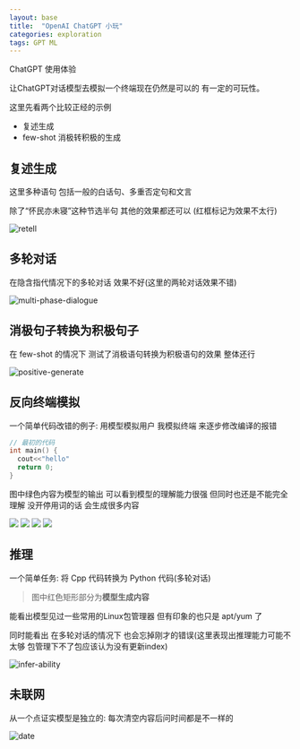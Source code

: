```yaml
---
layout: base
title:  "OpenAI ChatGPT 小玩"
categories: exploration
tags: GPT ML
---
```

ChatGPT 使用体验
<!--more-->

让ChatGPT对话模型去模拟一个终端现在仍然是可以的 有一定的可玩性。

这里先看两个比较正经的示例
- 复述生成
- few-shot 消极转积极的生成

## 复述生成

这里多种语句 包括一般的白话句、多重否定句和文言

除了“怀民亦未寝”这种节选半句 其他的效果都还可以 (红框标记为效果不太行)

![retell]({{site.baseurl}}/assets/images/ChatGPT-retell.png)

## 多轮对话

在隐含指代情况下的多轮对话 效果不好(这里的两轮对话效果不错)

![multi-phase-dialogue]({{site.baseurl}}/assets/images/ChatGPT-multi-diag.png)

## 消极句子转换为积极句子

在 few-shot 的情况下 测试了消极语句转换为积极语句的效果 整体还行

![positive-generate]({{site.baseurl}}/assets/images/ChatGPT-pos-gen.png)

## 反向终端模拟

一个简单代码改错的例子: 用模型模拟用户 我模拟终端 来逐步修改编译的报错

```cpp
// 最初的代码
int main() {
  cout<<"hello"
  return 0;
}
```

图中绿色内容为模型的输出 可以看到模型的理解能力很强 但同时也还是不能完全理解 没开停用词的话 会生成很多内容

![]({{site.baseurl}}/assets/images/ChatGPT-mock-shell0.png)
![]({{site.baseurl}}/assets/images/ChatGPT-mock-shell1.png)
![]({{site.baseurl}}/assets/images/ChatGPT-mock-shell2.png)
![]({{site.baseurl}}/assets/images/ChatGPT-mock-shell3.png)

## 推理

一个简单任务: 将 Cpp 代码转换为 Python 代码(多轮对话)

> 图中红色矩形部分为**模型生成内容**

能看出模型见过一些常用的Linux包管理器 但有印象的也只是 apt/yum 了

同时能看出 在多轮对话的情况下 也会忘掉刚才的错误(这里表现出推理能力可能不太够 包管理下不了包应该认为没有更新index)

![infer-ability]({{site.baseurl}}/assets/images/ChatGPT-CND-joke.png)

## 未联网

从一个点证实模型是独立的: 每次清空内容后问时间都是不一样的

![date]({{site.baseurl}}/assets/images/ChatGPT-date.png)